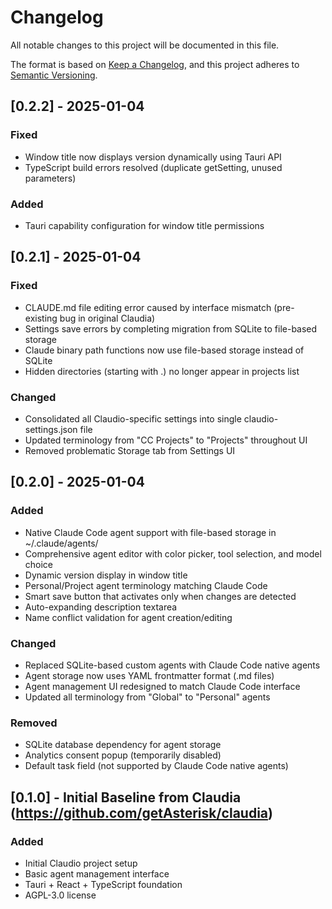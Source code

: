 # Changelog

All notable changes to this project will be documented in this file.

The format is based on [Keep a Changelog](https://keepachangelog.com/en/1.0.0/),
and this project adheres to [Semantic Versioning](https://semver.org/spec/v2.0.0.html).

## [0.2.2] - 2025-01-04

### Fixed
- Window title now displays version dynamically using Tauri API
- TypeScript build errors resolved (duplicate getSetting, unused parameters)

### Added
- Tauri capability configuration for window title permissions

## [0.2.1] - 2025-01-04

### Fixed
- CLAUDE.md file editing error caused by interface mismatch (pre-existing bug in original Claudia)
- Settings save errors by completing migration from SQLite to file-based storage
- Claude binary path functions now use file-based storage instead of SQLite
- Hidden directories (starting with .) no longer appear in projects list

### Changed
- Consolidated all Claudio-specific settings into single claudio-settings.json file
- Updated terminology from "CC Projects" to "Projects" throughout UI
- Removed problematic Storage tab from Settings UI

## [0.2.0] - 2025-01-04

### Added
- Native Claude Code agent support with file-based storage in ~/.claude/agents/
- Comprehensive agent editor with color picker, tool selection, and model choice
- Dynamic version display in window title
- Personal/Project agent terminology matching Claude Code
- Smart save button that activates only when changes are detected
- Auto-expanding description textarea
- Name conflict validation for agent creation/editing

### Changed
- Replaced SQLite-based custom agents with Claude Code native agents
- Agent storage now uses YAML frontmatter format (.md files)
- Agent management UI redesigned to match Claude Code interface
- Updated all terminology from "Global" to "Personal" agents

### Removed
- SQLite database dependency for agent storage
- Analytics consent popup (temporarily disabled)
- Default task field (not supported by Claude Code native agents)

## [0.1.0] - Initial Baseline from Claudia (https://github.com/getAsterisk/claudia)

### Added
- Initial Claudio project setup
- Basic agent management interface
- Tauri + React + TypeScript foundation
- AGPL-3.0 license
